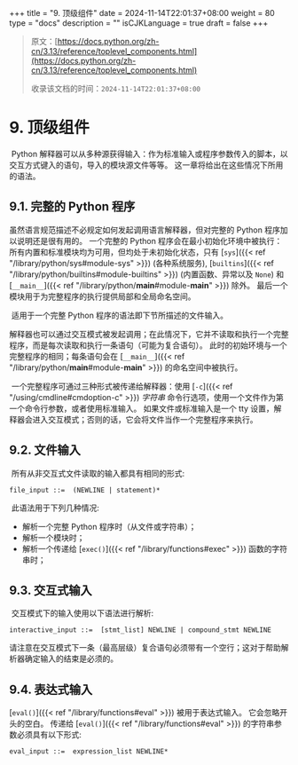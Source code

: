 +++
title = "9. 顶级组件"
date = 2024-11-14T22:01:37+08:00
weight = 80
type = "docs"
description = ""
isCJKLanguage = true
draft = false
+++

> 原文：[https://docs.python.org/zh-cn/3.13/reference/toplevel_components.html](https://docs.python.org/zh-cn/3.13/reference/toplevel_components.html)
>
> 收录该文档的时间：`2024-11-14T22:01:37+08:00`

# 9. 顶级组件

​	Python 解释器可以从多种源获得输入：作为标准输入或程序参数传入的脚本，以交互方式键入的语句，导入的模块源文件等等。 这一章将给出在这些情况下所用的语法。



## 9.1. 完整的 Python 程序

虽然语言规范描述不必规定如何发起调用语言解释器，但对完整的 Python 程序加以说明还是很有用的。 一个完整的 Python 程序会在最小初始化环境中被执行：所有内置和标准模块均为可用，但均处于未初始化状态，只有 [`sys`]({{< ref "/library/python/sys#module-sys" >}}) (各种系统服务), [`builtins`]({{< ref "/library/python/builtins#module-builtins" >}}) (内置函数、异常以及 `None`) 和 [`__main__`]({{< ref "/library/python/__main__#module-__main__" >}}) 除外。 最后一个模块用于为完整程序的执行提供局部和全局命名空间。

​	适用于一个完整 Python 程序的语法即下节所描述的文件输入。

​	解释器也可以通过交互模式被发起调用；在此情况下，它并不读取和执行一个完整程序，而是每次读取和执行一条语句（可能为复合语句）。 此时的初始环境与一个完整程序的相同；每条语句会在 [`__main__`]({{< ref "/library/python/__main__#module-__main__" >}}) 的命名空间中被执行。

​	一个完整程序可通过三种形式被传递给解释器：使用 [`-c`]({{< ref "/using/cmdline#cmdoption-c" >}}) *字符串* 命令行选项，使用一个文件作为第一个命令行参数，或者使用标准输入。 如果文件或标准输入是一个 tty 设置，解释器会进入交互模式；否则的话，它会将文件当作一个完整程序来执行。



## 9.2. 文件输入

​	所有从非交互式文件读取的输入都具有相同的形式:

```
file_input ::=  (NEWLINE | statement)*
```

​	此语法用于下列几种情况:

- 解析一个完整 Python 程序时（从文件或字符串）；
- 解析一个模块时；
- 解析一个传递给 [`exec()`]({{< ref "/library/functions#exec" >}}) 函数的字符串时；



## 9.3. 交互式输入

​	交互模式下的输入使用以下语法进行解析:

```
interactive_input ::=  [stmt_list] NEWLINE | compound_stmt NEWLINE
```

​	请注意在交互模式下一条（最高层级）复合语句必须带有一个空行；这对于帮助解析器确定输入的结束是必须的。



## 9.4. 表达式输入

[`eval()`]({{< ref "/library/functions#eval" >}}) 被用于表达式输入。 它会忽略开头的空白。 传递给 [`eval()`]({{< ref "/library/functions#eval" >}}) 的字符串参数必须具有以下形式:

```
eval_input ::=  expression_list NEWLINE*
```
